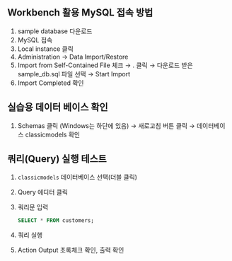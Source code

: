 ## Workbench 활용 MySQL 접속 방법  

1. sample database 다운로드
2. MySQL 접속
3. Local instance 클릭
4. Administration → Data Import/Restore
5. Import from Self-Contained File 체크 → . 클릭 → 다운로드 받은 sample_db.sql 파일 선택
→ Start Import
6. Import Completed 확인  

## 실습용 데이터 베이스 확인
1. Schemas 클릭 (Windows는 하단에 있음)
→ 새로고침 버튼 클릭
→ 데이터베이스 classicmodels 확인

## 쿼리(Query) 실행 테스트
1. `classicmodels` 데이터베이스 선택(더블 클릭)
2. Query 에디터 클릭
3. 쿼리문 입력 
    
    ```sql
    SELECT * FROM customers;
    ```
    
4. 쿼리 실행
5. Action Output 초록체크 확인, 출력 확인
